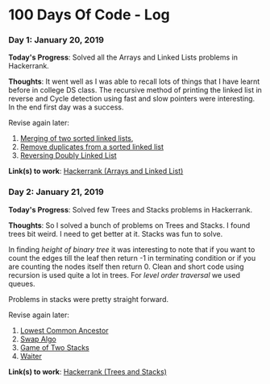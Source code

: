 # 100 Days Of Code - Log


### Day 1: January 20, 2019 


**Today's Progress**: Solved all the Arrays and Linked Lists problems in Hackerrank.

**Thoughts**: It went well as I was able to recall lots of things that I have learnt before in college DS class. The recursive method of printing the linked list in reverse and Cycle detection using fast and slow pointers were interesting. In the end first day was a success.

Revise again later:
1. [Merging of two sorted linked lists](https://www.geeksforgeeks.org/merge-two-sorted-linked-lists/), 
2. [Remove duplicates from a sorted linked list](https://www.geeksforgeeks.org/remove-duplicates-from-a-sorted-linked-list/) 
2. [Reversing Doubly Linked List](https://www.hackerrank.com/challenges/reverse-a-doubly-linked-list/problem)

**Link(s) to work**: [Hackerrank (Arrays and Linked List)](https://www.hackerrank.com/domains/data-structures?filters%5Bsubdomains%5D%5B%5D=arrays&filters%5Bsubdomains%5D%5B%5D=linked-lists)


### Day 2: January 21, 2019 


**Today's Progress**: Solved few Trees and Stacks problems in Hackerrank.

**Thoughts**: So I solved a bunch of problems on Trees and Stacks. I found trees bit weird. I need to get better at it. Stacks was fun to solve. 

In finding *height of binary tree* it was interesting to note that if you want to count the edges till the leaf then return -1 in terminating condition or if you are counting the nodes itself then return 0. Clean and short code using recursion is used quite a lot in trees. For *level order traversal* we used queues. 

Problems in stacks were pretty straight forward. 

Revise again later:
1. [Lowest Common Ancestor](https://www.hackerrank.com/challenges/binary-search-tree-lowest-common-ancestor/problem)
2. [Swap Algo]()
3. [Game of Two Stacks]()
4. [Waiter]()


**Link(s) to work**: [Hackerrank (Trees and Stacks)](https://www.hackerrank.com/domains/data-structures?filters%5Bsubdomains%5D%5B%5D=trees&filters%5Bsubdomains%5D%5B%5D=stacks)
